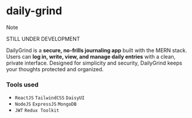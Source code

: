 # daily-grind

> [!NOTE]
> STILL UNDER DEVELOPMENT

DailyGrind is a **secure, no-frills journaling app** built with the MERN stack. Users can **log in, write, view, and manage daily entries** with a clean, private interface. Designed for simplicity and security, DailyGrind keeps your thoughts protected and organized.

### Tools used
- `ReactJS` `TailwindCSS` `DaisyUI`
- `NodeJS` `ExpressJS` `MongoDB`
- `JWT` `Redux Toolkit`

